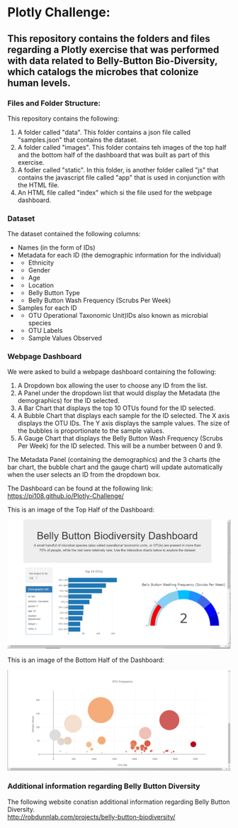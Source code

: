# Plotly Challenge:

## This repository contains the folders and files regarding a Plotly exercise that was performed with data related to Belly-Button Bio-Diversity, which catalogs the microbes that colonize human levels. 

### Files and Folder Structure:
This repository contains the following:
1. A folder called "data". This folder contains a json file called "samples.json" that contains the dataset.
2. A folder called "images". This folder contains teh images of the top half and the bottom half of the dashboard that was built as part of this exercise.
3. A fodler called "static". In this folder, is another folder called "js" that contains the javascript file called "app" that is used in conjunction with the HTML file.
4. An HTML file called "index" which si the file used for the webpage dashboard.

### Dataset
The dataset contained the following columns:
* Names (in the form of IDs)
* Metadata for each ID (the demographic information for the individual)
 * - Ethnicity
 * - Gender
 * - Age
 * - Location
 * - Belly Button Type
 * - Belly Button Wash Frequency (Scrubs Per Week)
* Samples for each ID
 * - OTU Operational Taxonomic Unit)IDs also known as microbial species
 * - OTU Labels
 * - Sample Values Observed

### Webpage Dashboard
We were asked to build a webpage dashboard containing the following:
1.	A Dropdown box allowing the user to choose any ID from the list.
2.	A Panel under the dropdown list that would display the Metadata (the demographics) for the ID selected.
3.	A Bar Chart that displays the top 10 OTUs found for the ID selected.
4.	A Bubble Chart that displays each sample for the ID selected. The X axis displays the OTU IDs. The Y axis displays the sample values. The size of the bubbles is proportionate to the sample values.
5.	A Gauge Chart that displays the Belly Button Wash Frequency (Scrubs Per Week) for the ID selected. This will be a number between 0 and 9. 

The Metadata Panel (containing the demographics) and the 3 charts (the bar chart, the bubble chart and the gauge chart) will update automatically when the user selects an ID from the dropdown box. 

The Dashboard can be found at the following link:
<br>
https://pi108.github.io/Plotly-Challenge/

This is an image of the Top Half of the Dashboard:

![](images/BBB_Dashboard_Top_Half.PNG)

This is an image of the Bottom Half of the Dashboard:

![](images/BBB_Dashboard_Bottom_Half.PNG)


### Additional information regarding Belly Button Diversity
The following website conatisn additional information regarding Belly Button Diversity.
<br>
http://robdunnlab.com/projects/belly-button-biodiversity/

